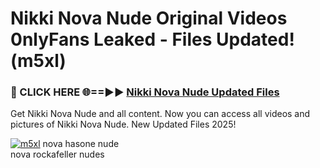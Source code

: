 # Nikki Nova Nude Original Videos 0nlyFans Leaked - Files Updated! (m5xl)

<h3>🔴 CLICK HERE 🌐==►► <a href="https://tinyurl.com/52m3yx9h" rel="nofollow">Nikki Nova Nude Updated Files</a></h3>

Get Nikki Nova Nude and all content. Now you can access all videos and pictures of Nikki Nova Nude. New Updated Files 2025!

[![m5xl](https://i.imgur.com/TnHtlc8.gif)](https://tinyurl.com/52m3yx9h)
nova hasone nude<br>
nova rockafeller nudes